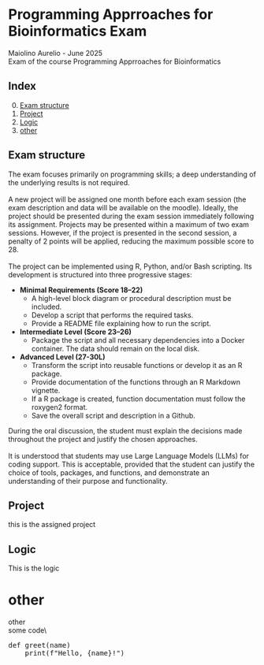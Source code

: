 # Programming Apprroaches for Bioinformatics Exam
Maiolino Aurelio - June 2025 \
Exam of the course Programming Apprroaches for Bioinformatics 

## Index
0. [Exam structure](#exam-structure)
1. [Project](#project)
2. [Logic](#logic)
3. [other](#other)

## Exam structure
The exam focuses primarily on programming skills; a deep understanding of the underlying results is not required. \
\
A new project will be assigned one month before each exam session (the exam description and data will be available on the moodle). Ideally, the project should be presented during the exam session immediately following its assignment. Projects may be presented within a maximum of two exam sessions. However, if the project is presented in the second session, a penalty of 2 points will be applied, reducing the maximum possible score to 28. \
\
The project can be implemented using R, Python, and/or Bash scripting. Its development is structured into three progressive stages: 

- **Minimal Requirements (Score 18–22)**
  - A high-level block diagram or procedural description must be included.
  - Develop a script that performs the required tasks.
  - Provide a README file explaining how to run the script.
- **Intermediate Level (Score 23–26)**
  - Package the script and all necessary dependencies into a Docker container. The data should remain on the local disk.
- **Advanced Level (27-30L)**
  - Transform the script into reusable functions or develop it as an R package.
  - Provide documentation of the functions through an R Markdown vignette.
  - If a R package is created, function documentation must follow the roxygen2 format.
  - Save the overall script and description in a Github.

During the oral discussion, the student must explain the decisions made throughout the project and justify the chosen approaches.\
\
It is understood that students may use Large Language Models (LLMs) for coding support. This is acceptable, provided that the student can justify the choice of tools, packages, and functions, and demonstrate an understanding of their purpose and functionality.

## Project
this is the assigned project 

## Logic
This is the logic

# other
other\
some code\
<pre>def greet(name)
    print(f"Hello, {name}!")</pre>
